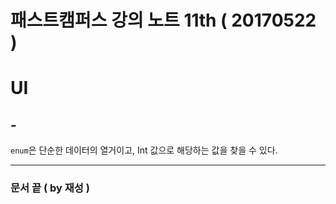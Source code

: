 # 패스트캠퍼스 강의 노트 11th ( 20170522 )

# UI

## -

`enum`은 단순한 데이터의 열거이고, Int 값으로 해당하는 값을 찾을 수 있다.


---
### 문서 끝 ( by 재성 )